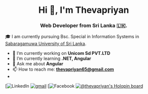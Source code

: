<h1 align="center">Hi 👋, I'm Thevapriyan</h1>
<h3 align="center">Web Developer from Sri Lanka 🇱🇰.</h3>



🎓 I am currently pursuing Bsc. Special in Information Systems in [Sabaragamuwa University of Sri Lanka](https://www.sab.ac.lk/).
- 🔭 I’m currently working on **Unicom Sd PVT.LTD**
- 🌱 I’m currently learning **.NET, Angular**
- 💬 Ask me about **Angular**
- 📫 How to reach me:  **thevapriyan65@gmail.com**
- 
[![LinkedIn](https://img.shields.io/badge/LinkedIn-0077B5?style=for-the-badge&logo=linkedin&logoColor=white)
[![gmail](https://img.shields.io/badge/Gmail-D14836?style=for-the-badge&logo=Gmail&logoColor=white)](mailto:https://github.com/)
[![Facebook](https://img.shields.io/badge/Facebook-1877F2?style=for-the-badge&logo=facebook&logoColor=white)
[![@thevapriyan's Holopin board](https://holopin.me/thevapriyan)](https://holopin.io/@thevapriyan)
